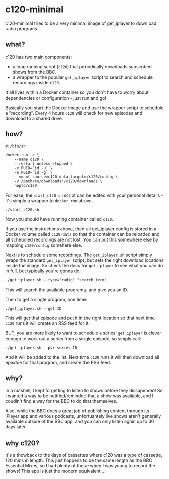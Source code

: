 # c120-minimal

c120-minimal tries to be a very minimal image of get_iplayer to download radio programs.

## what?

c120 has two main components:

* a long running script (`c120`) that periodically downloads subscribed shows from the BBC.
* a wrapper to the popular `get_iplayer` script to search and schedule recordings inside `c120`.

It all lives within a Docker container so you don't have to worry about dependencies or configuration - just run and go!

Basically you start the Docker image and use the wrapper script to schedule a "recording".  Every 4 hours `c120` will check for new episodes and download to a shared drive.

## how?

```
#!/bin/sh

docker run -d \
    --name c120 \
    --restart unless-stopped \
    -e PUID=`id -u` \
    -e PGID=`id -g` \
    --mount source=c120-data,target=/c120/config \
    -v /path/to/downloads:/c120/downloads \
    hepto/c120

```

For ease, the `start_c120.sh` script can be edited with your personal details - it's simply a wrapper to `docker run` above.

```
./start_c120.sh
```

Now you should have running container called `c120`.

If you use the instructions above, then all get_iplayer config is stored in a Docker volume called `c120-data` so that the container can be reloaded and all scheudled recordings are not lost.  You can put this somewhere else by mapping `c120/config` somehere else.

Next is to schedule some recordings.  The `get_iplayer.sh` script simply wraps the standard `get_iplayer` script, but sets the right download locations inside the image.  So check the docs for `get-iplayer` to see what you can do in full, but typically you're gonna do:

```
./get_iplayer.sh --type="radio" "search_term"
```

This will search the available programs, and give you an ID.

Then to get a single program, one time:

```
./get_iplayer.sh --get ID
```

This will get that episode and put it in the right location so that next time `c120` runs it will create an RSS feed for it.

BUT, you are more likely to want to schedule a series!  `get_iplayer` is clever enough to work out a series from a single episode, so simply call:

```
./get_iplayer.sh --pvr-series ID
```

And it will be added to the list.  Next time `c120` runs it will then download all episdoe for that program, and create the RSS feed.

## why?

In a nutshell, I kept forgetting to listen to shows before they dissapeared!  So I wanted a way to be notified/reminded that a show was available, and I coudln't find a way for the BBC to do that themselves.

Also, while the BBC does a great job of publishing content through its iPlayer app and various podcasts, unfortuantely live shows aren't generally available outside of the BBC app, and you can only listen again up to 30 days later.

## why c120?

It's a thowback to the days of cassettes where c120 was a type of cassette, 120 mins in length.  This just happens to be the same length as the BBC Essential Mixes, so I had plenty of these when I was young to record the shows!  This app is just the modern equivalent ...
